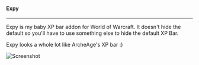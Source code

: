 #### Expy
-----

Expy is my baby XP bar addon for World of Warcraft. It doesn't hide the default so you'll have to use something else to hide the default XP Bar.

Expy looks a whole lot like ArcheAge's XP bar :)

![Screenshot](http://i.imgur.com/A8JERZ4.jpg)